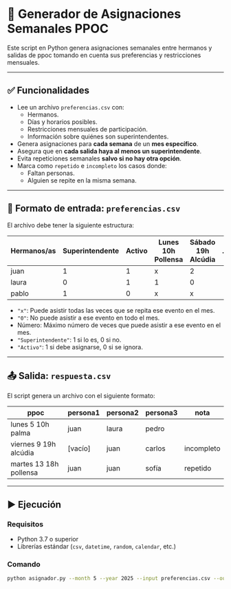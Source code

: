 # 📅 Generador de Asignaciones Semanales PPOC

Este script en Python genera asignaciones semanales entre hermanos y salidas de ppoc tomando en cuenta sus preferencias y restricciones mensuales.

---

## ✅ Funcionalidades

- Lee un archivo `preferencias.csv` con:
  - Hermanos.
  - Días y horarios posibles.
  - Restricciones mensuales de participación.
  - Información sobre quiénes son superintendentes.
- Genera asignaciones para **cada semana** de un **mes específico**.
- Asegura que en **cada salida haya al menos un superintendente**.
- Evita repeticiones semanales **salvo si no hay otra opción**.
- Marca como `repetido` e `incompleto` los casos donde:
  - Faltan personas.
  - Alguien se repite en la misma semana.

---

## 📄 Formato de entrada: `preferencias.csv`

El archivo debe tener la siguiente estructura:

| Hermanos/as | Superintendente | Activo | Lunes 10h Pollensa | Sábado 19h Alcúdia | ... |
|----------|------------------|--------|------------------|----------------------|-----|
| juan     | 1                | 1      | x                | 2                    |
| laura    | 0                | 1      | 1                | 0                    |
| pablo    | 1                | 0      | x                | x                    |

- `"x"`: Puede asistir todas las veces que se repita ese evento en el mes.
- `"0"`: No puede asistir a ese evento en todo el mes.
- Número: Máximo número de veces que puede asistir a ese evento en el mes.
- `"Superintendente"`: 1 si lo es, 0 si no.
- `"Activo"`: 1 si debe asignarse, 0 si se ignora.

---

## 📤 Salida: `respuesta.csv`

El script genera un archivo con el siguiente formato:

| ppoc                     | persona1 | persona2 | persona3 | nota          |
|----------------------------|----------|----------|----------|---------------|
| lunes 5 10h palma          | juan     | laura    | pedro    |               |
| viernes 9 19h alcúdia      | [vacío]  | juan     | carlos   | incompleto  |
| martes 13 18h pollensa     | juan     | juan     | sofía    | repetido    |

---

## ▶️ Ejecución

### Requisitos
- Python 3.7 o superior
- Librerías estándar (`csv`, `datetime`, `random`, `calendar`, etc.)

### Comando

```bash
python asignador.py --month 5 --year 2025 --input preferencias.csv --output respuesta.csv
```

